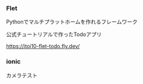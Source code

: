 ### Flet
Pythonでマルチプラットホームを作れるフレームワーク

公式チュートリアルで作ったTodoアプリ

https://itoi10-flet-todo.fly.dev/

### ionic
カメラテスト
